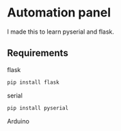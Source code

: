 # Automation panel

I made this to learn pyserial and flask.

## Requirements

flask
```bash
pip install flask
```
serial
```bash
pip install pyserial
```
Arduino
